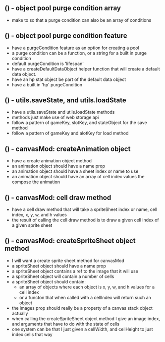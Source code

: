 ## () - object pool purge condition array
* make to so that a purge condition can also be an array of conditions

## () - object pool purge condition feature
* have a purgeCondition feature as an option for creating a pool
* a purge condition can be a function, or a string for a built in purge condition
* default purgeCondition is 'lifespan'
* have a createDefaultDataObject helper function that will create a default data object.
* have an hp stat object be part of the default data object
* have a built in 'hp' purgeCondition

## () - utils.saveState, and utils.loadState
* have a utils.saveState and utils.loadState methods
* methods just make use of web storage api
* follow a pattern of gameKey, slotKey, and stateObject for the save method
* follow a pattern of gameKey and alotKey for load method

## () - canvasMod: createAnimation object
* have a create animation object method
* an animation object should have a name prop
* an animation object should have a sheet index or name to use
* an animation object should have an array of cell index values the compose the animation

## () - canvasMod: cell draw method
* have a cell draw method that will take a spriteSheet index or name, cell index, x, y, w, and h values
* the result of calling the cell draw method is to draw a given cell index of a given sprite sheet

## () - canvasMod: createSpriteSheet object method
* I will want a create sprite sheet method for canvasMod
* a spriteSheet object should have a name prop
* a spriteSheet object contains a ref to the image that it will use
* a spriteSheet object will contain a number of cells
* a spriteSheet object should contain:
    * an array of objects where each object is x, y, w, and h values for a cell index
    * or a functon that when called with a cellIndex will return such an object
* the images prop should really be a property of a canvas stack object actually
* when calling the createSpriteSheet object method I give an image index, and arguments that have to do with the state of cells
* one system can be that I just given a cellWidth, and cellHeight to just index cells that way
